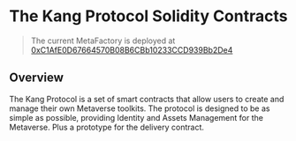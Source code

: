 # The Kang Protocol Solidity Contracts

> The current MetaFactory is deployed at [0xC1AfE0D67664570B08B6CBb10233CCD939Bb2De4](https://goerli.etherscan.io/address/0xC1AfE0D67664570B08B6CBb10233CCD939Bb2De4)


## Overview

The Kang Protocol is a set of smart contracts that allow users to create and manage their own Metaverse toolkits. The protocol is designed to be as simple as possible, providing Identity and Assets Management for the Metaverse. Plus a prototype for the delivery contract.

